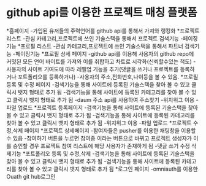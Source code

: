 # github api를 이용한 프로젝트 매칭 플랫폼



*홈페이지
  -가입된 유저들의 주력언어를 github api를 통해서 가져와 랭킹화
*프로젝트 리스트
  -관심 카테고리,프로젝트에 쓰인 기술스택을 통해서 프로젝트 검색기능
  -페이징기능
*프로필 리스트
  -관심 카테고리,프로젝트에 쓰인 기술스택을 통해서 파트너 검색기능
  -페이징기능
*프로필 상세 페이지
  -github api를 이용해 사용자의 github repo에 커밋된 모든 언어 바이트를 가져와 이를 취합하고 차트로 시각화(신뢰할수있는 척도)
  -사용자의 사이트 기여도에 따라 레벨업 기능을 추가(댓글을 쓰거나 프로젝트를 등록하거나 포트폴리오를 등록하거나)
  -사용자의 주소,전화번호,나이등을 볼 수 있음.
*프로필 등록 및 수정 페이지
  -검색기능을 통해 사이트에 등록된 기술스택을 찾아 볼 수 있고 클릭시 뱃지 형태로 추가 됨
  -검색기능을 통해 사이트에 등록된 카테고리를 찾아 볼 수 있고 클릭시 뱃지 형태로 추가 됨
  -daum 주소 api를 사용하여 주소찾기
  -위지위그 이용
  -파일 업로드 
*프로젝트 등록페이지
  -검색기능을 통해 사이트에 등록된 기술스택을 찾아 볼 수 있고 클릭시 뱃지 형태로 추가 됨
  -검색기능을 통해 사이트에 등록된 카테고리를 찾아 볼 수 있고 클릭시 뱃지 형태로 추가 됨
  -위지위그 이용
  -파일 업로드 
*프로젝트 수정,삭제 페이지
*프로젝트 상세페이지
  -참여자들은 pusher를 이용한 채팅창을 이용할 수 있음
  -참여하기 버튼을 누르면 참여중 이라는 버튼으로 바뀌고 프로젝트 생성자가 이를 승인할 경우 프로젝트 참여 리스트에 해당 사용자가 존재하게 됨
  -댓글 쓰기 수정 삭제기능
*포트폴리오 등록 및 수정,삭제
  -검색기능을 통해 사이트에 등록된 기술스택을 찾아 볼 수 있고 클릭시 뱃지 형태로 추가 됨
  -검색기능을 통해 사이트에 등록된 카테고리를 찾아 볼 수 있고 클릭시 뱃지 형태로 추가 됨
*로그인 페이지
    -omniauth를 이용한 Ouath git hub로그인

